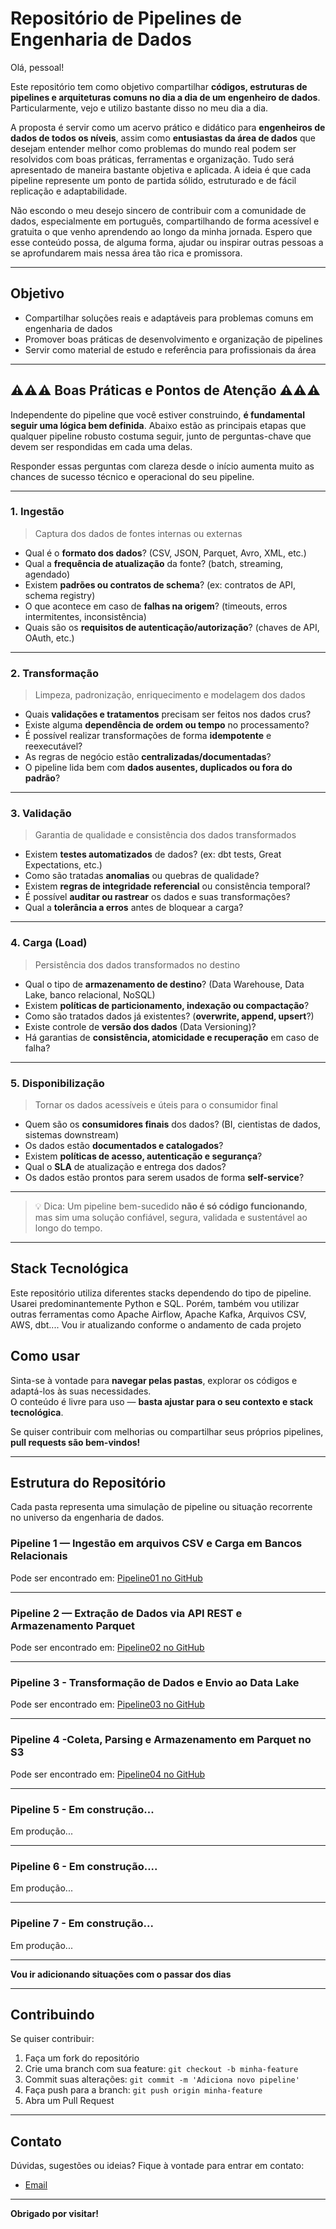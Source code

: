 # Repositório de Pipelines de Engenharia de Dados

Olá, pessoal!

Este repositório tem como objetivo compartilhar **códigos, estruturas de pipelines e arquiteturas comuns no dia a dia de um engenheiro de dados**. Particularmente, vejo e utilizo bastante disso no meu dia a dia.

A proposta é servir como um acervo prático e didático para **engenheiros de dados de todos os níveis**, assim como **entusiastas da área de dados** que desejam entender melhor como problemas do mundo real podem ser resolvidos com boas práticas, ferramentas e organização. Tudo será apresentado de maneira bastante objetiva e aplicada. A ideia é que cada pipeline represente um ponto de partida sólido, estruturado e de fácil replicação e adaptabilidade.

Não escondo o meu desejo sincero de contribuir com a comunidade de dados, especialmente em português, compartilhando de forma acessível e gratuita o que venho aprendendo ao longo da minha jornada. Espero que esse conteúdo possa, de alguma forma, ajudar ou inspirar outras pessoas a se aprofundarem mais nessa área tão rica e promissora.

---

## Objetivo

- Compartilhar soluções reais e adaptáveis para problemas comuns em engenharia de dados  
- Promover boas práticas de desenvolvimento e organização de pipelines  
- Servir como material de estudo e referência para profissionais da área  

---


## ⚠️⚠️⚠️ Boas Práticas e Pontos de Atenção ⚠️⚠️⚠️

Independente do pipeline que você estiver construindo, **é fundamental seguir uma lógica bem definida**. Abaixo estão as principais etapas que qualquer pipeline robusto costuma seguir, junto de perguntas-chave que devem ser respondidas em cada uma delas.

Responder essas perguntas com clareza desde o início aumenta muito as chances de sucesso técnico e operacional do seu pipeline.

---

### 1. Ingestão

> Captura dos dados de fontes internas ou externas

- Qual é o **formato dos dados**? (CSV, JSON, Parquet, Avro, XML, etc.)
- Qual a **frequência de atualização** da fonte? (batch, streaming, agendado)
- Existem **padrões ou contratos de schema**? (ex: contratos de API, schema registry)
- O que acontece em caso de **falhas na origem**? (timeouts, erros intermitentes, inconsistência)
- Quais são os **requisitos de autenticação/autorização**? (chaves de API, OAuth, etc.)

---

### 2. Transformação

> Limpeza, padronização, enriquecimento e modelagem dos dados

- Quais **validações e tratamentos** precisam ser feitos nos dados crus?
- Existe alguma **dependência de ordem ou tempo** no processamento?
- É possível realizar transformações de forma **idempotente** e reexecutável?
- As regras de negócio estão **centralizadas/documentadas**?
- O pipeline lida bem com **dados ausentes, duplicados ou fora do padrão**?

---

###  3. Validação

> Garantia de qualidade e consistência dos dados transformados

- Existem **testes automatizados** de dados? (ex: dbt tests, Great Expectations, etc.)
- Como são tratadas **anomalias** ou quebras de qualidade?
- Existem **regras de integridade referencial** ou consistência temporal?
- É possível **auditar ou rastrear** os dados e suas transformações?
- Qual a **tolerância a erros** antes de bloquear a carga?

---

### 4. Carga (Load)

> Persistência dos dados transformados no destino

- Qual o tipo de **armazenamento de destino**? (Data Warehouse, Data Lake, banco relacional, NoSQL)
- Existem **políticas de particionamento, indexação ou compactação**?
- Como são tratados dados já existentes? (**overwrite, append, upsert**?)
- Existe controle de **versão dos dados** (Data Versioning)?
- Há garantias de **consistência, atomicidade e recuperação** em caso de falha?

---

### 5. Disponibilização

> Tornar os dados acessíveis e úteis para o consumidor final

- Quem são os **consumidores finais** dos dados? (BI, cientistas de dados, sistemas downstream)
- Os dados estão **documentados e catalogados**?
- Existem **políticas de acesso, autenticação e segurança**?
- Qual o **SLA** de atualização e entrega dos dados?
- Os dados estão prontos para serem usados de forma **self-service**?

---

> 💡 Dica: Um pipeline bem-sucedido **não é só código funcionando**, mas sim uma solução confiável, segura, validada e sustentável ao longo do tempo.

---

## Stack Tecnológica

Este repositório utiliza diferentes stacks dependendo do tipo de pipeline. Usarei predominantemente Python e SQL. Porém, também vou utilizar outras ferramentas como Apache Airflow, Apache Kafka, Arquivos CSV, AWS, dbt.... Vou ir atualizando conforme o andamento de cada projeto

## Como usar

Sinta-se à vontade para **navegar pelas pastas**, explorar os códigos e adaptá-los às suas necessidades.  
O conteúdo é livre para uso — **basta ajustar para o seu contexto e stack tecnológica**.

Se quiser contribuir com melhorias ou compartilhar seus próprios pipelines, **pull requests são bem-vindos!**

---

## Estrutura do Repositório

Cada pasta representa uma simulação de pipeline ou situação recorrente no universo da engenharia de dados.

### Pipeline 1 — Ingestão em arquivos CSV e Carga em Bancos Relacionais

Pode ser encontrado em: [Pipeline01 no GitHub](https://github.com/jrodrigomoraes/Engenharia-de-Dados-Na-Pratica-e-Dia-a-Dia/tree/main/Pipeline01)

---

### Pipeline 2 — Extração de Dados via API REST e Armazenamento Parquet

Pode ser encontrado em: [Pipeline02 no GitHub](https://github.com/jrodrigomoraes/Engenharia-de-Dados-Na-Pratica-e-Dia-a-Dia/tree/main/Pipeline02)

---

### Pipeline 3 - Transformação de Dados e Envio ao Data Lake

Pode ser encontrado em: [Pipeline03 no GitHub](https://github.com/jrodrigomoraes/Engenharia-de-Dados-Na-Pratica-e-Dia-a-Dia/tree/main/Pipeline03)

---

### Pipeline 4 -Coleta, Parsing e Armazenamento em Parquet no S3

Pode ser encontrado em: [Pipeline04 no GitHub](https://github.com/jrodrigomoraes/Engenharia-de-Dados-Na-Pratica-e-Dia-a-Dia/tree/main/Pipeline04)

---

### Pipeline 5 - Em construção...

Em produção...

---

### Pipeline 6 - Em construção....

Em produção...

---

### Pipeline 7 - Em construção...

Em produção...

---

**Vou ir adicionando situações com o passar dos dias**

---

## Contribuindo

Se quiser contribuir:
1. Faça um fork do repositório  
2. Crie uma branch com sua feature: `git checkout -b minha-feature`  
3. Commit suas alterações: `git commit -m 'Adiciona novo pipeline'`  
4. Faça push para a branch: `git push origin minha-feature`  
5. Abra um Pull Request

---

## Contato

Dúvidas, sugestões ou ideias? Fique à vontade para entrar em contato:

- [Email](mailto:jrodrigomoraes016@gmail.com)

---

**Obrigado por visitar!** 
